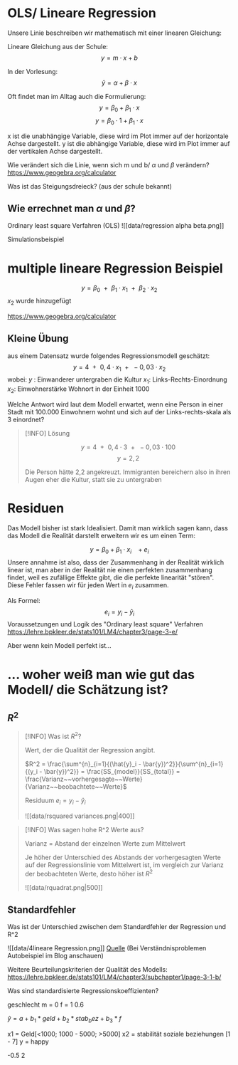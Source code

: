 # OLS/ Lineare Regression

Unsere Linie beschreiben wir mathematisch mit einer linearen Gleichung:

Lineare Gleichung aus der Schule:
$$
y = m \cdot x + b
$$

In der Vorlesung:
$$
\hat{y}=\alpha+\beta \cdot x
$$

Oft findet man im Alltag auch die Formulierung: 
$$
y = \beta_0 + \beta_1 \cdot x
$$
$$
y = \beta_0 \cdot 1 + \beta_1 \cdot x
$$

x ist die unabhängige Variable, diese wird im Plot immer auf der horizontale Achse dargestellt. y ist die abhängige Variable, diese wird im Plot immer auf der vertikalen Achse dargestellt.

Wie verändert sich die Linie, wenn sich m und b/ $\alpha$ und $\beta$ verändern?
https://www.geogebra.org/calculator

Was ist das Steigungsdreieck? (aus der schule bekannt)

## Wie errechnet man $\alpha$ und $\beta$?
Ordinary least square Verfahren (OLS)
![[data/regression alpha beta.png]]


Simulationsbeispiel

# multiple lineare Regression Beispiel

$$
y = \beta_0 ~~+~~ \beta_1\cdot x_1 ~~+~~ \beta_2\cdot x_2
$$
$x_2$ wurde hinzugefügt

https://www.geogebra.org/calculator

## Kleine Übung

aus einem Datensatz wurde folgendes Regressionsmodell geschätzt: 
$$
y = 4 ~~+~~ 0,4\cdot x_1 ~~+~~ -0,03\cdot x_2
$$
wobei:
$y$ : Einwanderer untergraben die Kultur
$x_1$: Links-Rechts-Einordnung
$x_2$: Einwohnerstärke Wohnort in der Einheit 1000


Welche Antwort wird laut dem Modell erwartet, wenn eine Person in einer Stadt mit 100.000 Einwohnern wohnt und sich auf der Links-rechts-skala als 3 einordnet?

>[!INFO] Lösung
>
>$$ 
>y = 4 ~~+~~ 0,4\cdot 3 ~~+~~ -0,03\cdot 100
>$$
>$$
>y = 2,2
>$$
>
>Die Person hätte 2,2 angekreuzt. Immigranten bereichern also in ihren Augen eher die Kultur, statt sie zu untergraben


# Residuen

Das Modell bisher ist stark Idealisiert. 
Damit man wirklich sagen kann, dass das Modell die Realität darstellt erweitern wir es um einen Term:

$$
y = \beta_0 + \beta_1 \cdot x_i~~~ + e_i 
$$
Unsere annahme ist also, dass der Zusammenhang in der Realität wirklich linear ist, man aber in der Realität nie einen perfekten zusammenhang findet, weil es zufällige Effekte gibt, die die perfekte linearität "stören". Diese Fehler fassen wir für jeden Wert in $e_i$ zusammen.

Als Formel: $$e_i = y_i - \hat{y}_i$$
Voraussetzungen und Logik des "Ordinary least square" Verfahren
https://lehre.bpkleer.de/stats101/LM4/chapter3/page-3-e/


Aber wenn kein Modell perfekt ist...
# ... woher weiß man wie gut das Modell/ die Schätzung ist?
## $R^2$

>[!INFO] Was ist $R^2$?
>
>Wert, der die Qualität der Regression angibt.
>
>$R^2 = \frac{\sum^{n}_{i=1}{(\hat{y}_i - \bar{y})^2}}{\sum^{n}_{i=1}{(y_i - \bar{y})^2}} = \frac{SS_{model}}{SS_{total}} = \frac{Varianz~~vorhergesagte~~Werte}{Varianz~~beobachtete~~Werte}$
>
>Residuum $e_i = y_i - \hat{y}_i$ 
>
>![[data/rsquared variances.png|400]]

>[!INFO] Was sagen hohe R^2 Werte aus?
>
>Varianz = Abstand der einzelnen Werte zum Mittelwert
>
>Je höher der Unterschied des Abstands der vorhergesagten Werte auf der Regressionslinie vom Mittelwert ist, im vergleich zur Varianz der beobachteten Werte, desto höher ist $R^2$
>
>![[data/rquadrat.png|500]]
>


## Standardfehler

Was ist der Unterschied zwischen dem Standardfehler der Regression und R^2

![[data/4lineare Regression.png]]
[Quelle](https://statisticsbyjim.com/regression/standard-error-regression-vs-r-squared/)
(Bei Verständnisproblemen Autobeispiel im Blog anschauen)



Weitere Beurteilungskriterien der Qualität des Modells:
https://lehre.bpkleer.de/stats101/LM4/chapter3/subchapter1/page-3-1-b/


Was sind standardisierte Regressionskoeffizienten?







geschlecht 
m = 0
f = 1
0.6

$\hat{y} = a + b_1 * geld + b_2 * stab_bez + b_3 * f$

x1 = Geld[<1000; 1000 - 5000; >5000]
x2 = stabilität soziale beziehungen [1 - 7]
y = happy


-0.5
2
